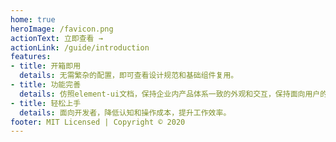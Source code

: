 ```yaml
---
home: true
heroImage: /favicon.png
actionText: 立即查看 →
actionLink: /guide/introduction
features:
- title: 开箱即用
  details: 无需繁杂的配置，即可查看设计规范和基础组件复用。
- title: 功能完善
  details: 仿照element-ui文档，保持企业内产品体系一致的外观和交互，保持面向用户的熟悉感。
- title: 轻松上手
  details: 面向开发者，降低认知和操作成本，提升工作效率。
footer: MIT Licensed | Copyright © 2020
---
```


<!-- 修改首页的描述内容 -->